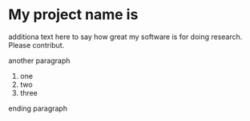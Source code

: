 # My project name is 

additiona text here to say how great my software is for doing research.  Please contribut. 

another paragraph

1. one
2. two
3. three

ending paragraph
